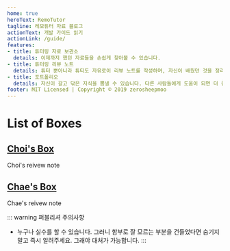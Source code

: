 ```yaml
---
home: true
heroText: RemoTutor
tagline: 레모튜터 자료 블로그
actionText: 개발 가이드 읽기
actionLink: /guide/
features:
- title: 튜터링 자료 보관소
  details: 이제까지 했던 자료들을 손쉽게 찾아볼 수 있습니다.
- title: 튜터링 리뷰 노트
  details: 튜터 뿐아니라 튜티도 자유로이 리뷰 노트를 작성하며, 자신이 배웠던 것을 정리할 수 있습니다.
- title: 포트폴리오
  details: 자신이 갈고 닦은 지식을 뽐낼 수 있습니다. 다른 사람들에게 도움이 되면 더 좋겠죠?
footer: MIT Licensed | Copyright © 2019 zerosheepmoo
---
```

# List of Boxes
<div class="features">

  <div class="feature">
    <a target="_blank" href="/boxes/choi/"> <h2>Choi's Box</h2> </a>
    <p>Choi's reivew note</p>
  </div>
  <div class="feature">
    <a target="_blank" href="/boxes/chae/"> <h2>Chae's Box</h2> </a>
    <p>Chae's reivew note</p>
  </div>
</div>

::: warning 퍼블리셔 주의사항
  - 누구나 실수를 할 수 있습니다. 그러니 함부로 잘 모르는 부분을 건들었다면 숨기지말고 즉시 알려주세요. 그래야 대처가 가능합니다.
:::